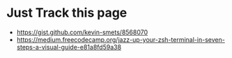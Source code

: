 # Just Track this page 
- https://gist.github.com/kevin-smets/8568070
- https://medium.freecodecamp.org/jazz-up-your-zsh-terminal-in-seven-steps-a-visual-guide-e81a8fd59a38
